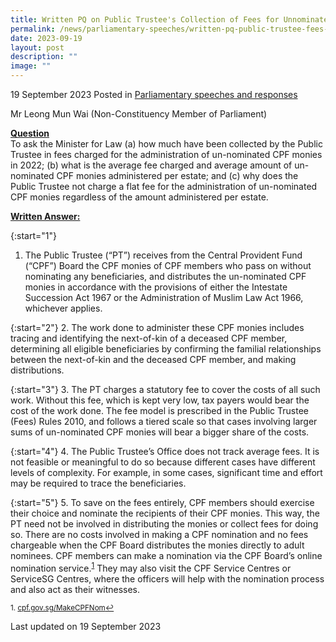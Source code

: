 ```yaml
---
title: Written PQ on Public Trustee's Collection of Fees for Unnominated CPF Monies
permalink: /news/parliamentary-speeches/written-pq-public-trustee-fees-unnominated-cpf-monies/
date: 2023-09-19
layout: post
description: ""
image: ""
---
```

19 September 2023 Posted in [Parliamentary speeches and responses](/news/parliamentary-speeches) 

Mr Leong Mun Wai (Non-Constituency Member of Parliament)

<b><u>Question</u></b>
<br>To ask the Minister for Law (a) how much have been collected by the Public Trustee in fees charged for the administration of un-nominated CPF monies in 2022; (b) what is the average fee charged and average amount of un-nominated CPF monies administered per estate; and (c) why does the Public Trustee not charge a flat fee for the administration of un-nominated CPF monies regardless of the amount administered per estate.

<b><u>Written Answer:</u></b>

{:start="1"}
1.	The Public Trustee (“PT”) receives from the Central Provident Fund (“CPF”) Board the CPF monies of CPF members who pass on without nominating any beneficiaries, and distributes the un-nominated CPF monies in accordance with the provisions of either the Intestate Succession Act 1967 or the Administration of Muslim Law Act 1966, whichever applies.

{:start="2"}
2.	The work done to administer these CPF monies includes tracing and identifying the next-of-kin of a deceased CPF member, determining all eligible beneficiaries by confirming the familial relationships between the next-of-kin and the deceased CPF member, and making distributions.

{:start="3"}
3.	The PT charges a statutory fee to cover the costs of all such work. Without this fee, which is kept very low, tax payers would bear the cost of the work done. The fee model is prescribed in the Public Trustee (Fees) Rules 2010, and follows a tiered scale so that cases involving larger sums of un-nominated CPF monies will bear a bigger share of the costs. 

{:start="4"}
4.	The Public Trustee’s Office does not track average fees. It is not feasible or meaningful to do so because different cases have different levels of complexity. For example, in some cases, significant time and effort may be required to trace the beneficiaries.

{:start="5"}
5.	To save on the fees entirely, CPF members should exercise their choice and nominate the recipients of their CPF monies. This way, the PT need not be involved in distributing the monies or collect fees for doing so. There are no costs involved in making a CPF nomination and no fees chargeable when the CPF Board distributes the monies directly to adult nominees. CPF members can make a nomination via the CPF Board’s online nomination service.<sup><a href="#fn1" id="ref1">1</a></sup> They may also visit the CPF Service Centres or ServiceSG Centres, where the officers will help with the nomination process and also act as their witnesses.


<p><sup id="fn1">1. <a href="https://www.cpf.gov.sg/MakeCPFNom">cpf.gov.sg/MakeCPFNom</a><a href="#ref1" title="Jump back to footnote 1 in the text.">↩</a></sup></p>


<p class="right-side-updated">Last updated on 19 September 2023</p>